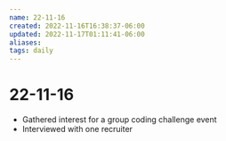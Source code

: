 ```yaml
---
name: 22-11-16
created: 2022-11-16T16:38:37-06:00
updated: 2022-11-17T01:11:41-06:00
aliases: 
tags: daily
---
```

# 22-11-16

- Gathered interest for a group coding challenge event 
- Interviewed with one recruiter